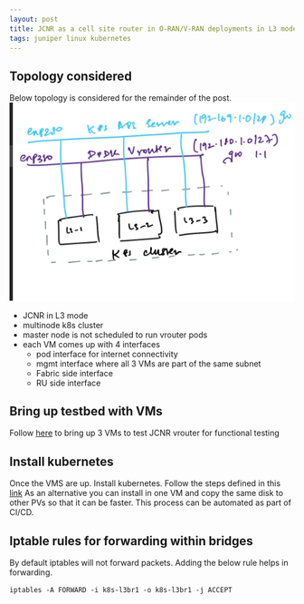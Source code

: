 ```yaml
---
layout: post
title: JCNR as a cell site router in O-RAN/V-RAN deployments in L3 model
tags: juniper linux kubernetes
---
```


## Topology considered 
Below topology is considered for the remainder of the post. 
![topology](/images/jcnr_l3_topo.png)

- JCNR in L3 mode
- multinode k8s cluster 
- master node is not scheduled to run vrouter pods 
- each VM comes up with 4 interfaces
    - pod interface for internet connectivity
    - mgmt interface where all 3 VMs are part of the same subnet
    - Fabric side interface 
    - RU side interface  

## Bring up testbed with VMs 
Follow [here](https://github.com/ARD92/kubevirt-manifests/tree/main/jcnr-l3) to bring up 3 VMs to test JCNR vrouter for functional testing 

## Install kubernetes
Once the VMS are up. Install kubernetes. Follow the steps defined in this [link](https://ard92.github.io/2022/04/23/setting-up-k8s-in-ubuntu.html)
As an alternative you can install in one VM and copy the same disk to other PVs so that it can be faster. This process can be automated as part of CI/CD.

## Iptable rules for forwarding within bridges

By default iptables will not forward packets. Adding the below rule helps in forwarding. 

```
iptables -A FORWARD -i k8s-l3br1 -o k8s-l3br1 -j ACCEPT
```
